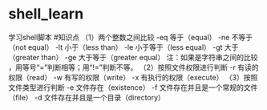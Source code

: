 # shell_learn
学习shell脚本
#知识点
（1）两个整数之间比较
-eq 等于（equal） -ne 不等于（not equal）
-lt 小于（less than） -le 小于等于（less equal）
-gt 大于（greater than） -ge 大于等于（greater equal）
注：如果是字符串之间的比较 ，用等号“=”判断相等；用“!=”判断不等。
（2）按照文件权限进行判断
-r 有读的权限（read）
-w 有写的权限（write）
-x 有执行的权限（execute）
（3）按照文件类型进行判断
-e 文件存在（existence）
-f 文件存在并且是一个常规的文件（file）
-d 文件存在并且是一个目录（directory）
